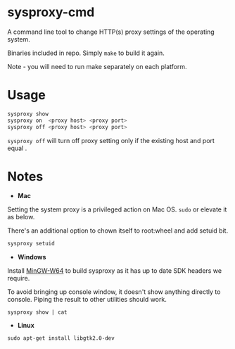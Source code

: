 # sysproxy-cmd

A command line tool to change HTTP(s) proxy settings of the operating system.

Binaries included in repo. Simply `make` to build it again.

Note - you will need to run make separately on each platform.

# Usage

```sh
sysproxy show
sysproxy on  <proxy host> <proxy port>
sysproxy off <proxy host> <proxy port>
```

`sysproxy off` will turn off proxy setting only if the existing host and port
equal <proxy host> <proxy port>.

# Notes

*  **Mac**

Setting the system proxy is a privileged action on Mac OS. `sudo` or elevate it
as below.

There's an additional option to chown itself to root:wheel and add setuid bit.

```sh
sysproxy setuid
```

*  **Windows**

Install [MinGW-W64](http://sourceforge.net/projects/mingw-w64) to build sysproxy
as it has up to date SDK headers we require.

To avoid bringing up console window, it doesn't show anything directly to
console. Piping the result to other utilities should work.

```
sysproxy show | cat
```

*  **Linux**

`sudo apt-get install libgtk2.0-dev`
